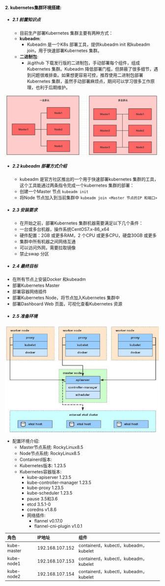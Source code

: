 
#### 2. kubernetes集群环境搭建:
+ ##### 2.1 前置知识点
  - 目前生产部署Kubernetes 集群主要有两种方式：
  - **kubeadm**:
    - Kubeadm 是一个K8s 部署工具，提供kubeadm init 和kubeadm join，用于快速部署Kubernetes 集群。
  - **二进制包**:
    - 从github 下载发行版的二进制包，手动部署每个组件，组成Kubernetes 集群。Kubeadm 降低部署门槛，但屏蔽了很多细节，遇到问题很难排查。如果想更容易可控，推荐使用二进制包部署Kubernetes 集群，虽然手动部署麻烦点，期间可以学习很多工作原理，也利于后期维护。

![pics1](../pics/image-20200404094800622.png)

+ ##### 2.2 kubeadm 部署方式介绍
  - kubeadm 是官方社区推出的一个用于快速部署kubernetes 集群的工具，这个工具能通过两条指令完成一个kubernetes 集群的部署：
  - 创建一个Master 节点 `kubeadm init`
  - 将Node 节点加入到当前集群中 `kubeadm join <Master 节点的IP 和端口>`

+ ##### 2.3 安装要求
  - 在开始之前，部署Kubernetes 集群机器需要满足以下几个条件：
   - 一台或多台机器，操作系统CentOS7.x-86_x64
   - 硬件配置：2GB 或更多RAM，2 个CPU 或更多CPU，硬盘30GB 或更多
   - 集群中所有机器之间网络互通
   - 可以访问外网，需要拉取镜像
   - 禁止swap 分区

+ ##### 2.4 最终目标
 - 在所有节点上安装Docker 和kubeadm
 - 部署Kubernetes Master
 - 部署容器网络插件
 - 部署Kubernetes Node，将节点加入Kubernetes 集群中
 - 部署Dashboard Web 页面，可视化查看Kubernetes 资源
 
+ ##### 2.5 准备环境
![pics2](../pics/image-20210609000002940.png)

 - 配置环境介绍:
    - Master节点系统: RockyLinux8.5
    - Node节点系统: RockyLinux8.5
    - Containerd版本:
    - Kubernetes版本: 1.23.5
    - Kubernetes容器版本:
        - kube-apiserver 1.23.5
        - kube-controller-manager 1.23.5
        - kube-proxy 1.23.5
        - kube-scheduler 1.23.5
        - pause 3.5和3.6
        - etcd 3.5.1-0
        - coredns v1.8.6
        - 网络插件:
            + flannel v0.17.0
            + flannel-cni-plugin v1.0.1

| 角色         | IP地址          | 组件                              |
| :-------     | :----------     | :-------------------------------- |
| kube-master  | 192.168.107.152 | containerd，kubectl，kubeadm，kubelet |
| kube-node1   | 192.168.107.153 | containerd，kubectl，kubeadm，kubelet |
| kube-node2   | 192.168.107.154 | containerd，kubectl，kubeadm，kubelet |

 
